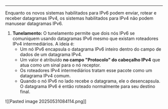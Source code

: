
---

Enquanto os novos sistemas habilitados para IPv6 podem enviar, rotear e receber datagramas IPv4, os sistemas habilitados para IPv4 não podem manusear datagramas IPv6. 

1. **Tunelamento:** O tunelamento permite que dois nós IPv6 se comuniquem usando datagramas IPv6 mesmo que existam roteadores IPv4 intermediários. A ideia é:
    - Um nó IPv6 encapsula o datagrama IPv6 inteiro dentro do campo de dados de um datagrama IPv4. 
    - Um valor é atribuído **no campo "Protocolo" do cabeçalho IPv4** que atua como um sinal para o nó receptor.
    - Os roteadores IPv4 intermediários tratam esse pacote como um datagrama IPv4 comum.
    - Quando o nó IPv6 no lado recebe o datagrama, ele o desencapsula. O datagrama IPv6 é então roteado normalmente para seu destino final.

![[Pasted image 20250531084114.png]]